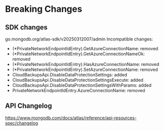 # Breaking Changes

## SDK changes

go.mongodb.org/atlas-sdk/v20250312007/admin
Incompatible changes:

- (\*PrivateNetworkEndpointIdEntry).GetAzureConnectionName: removed
- (\*PrivateNetworkEndpointIdEntry).GetAzureConnectionNameOk: removed
- (\*PrivateNetworkEndpointIdEntry).HasAzureConnectionName: removed
- (\*PrivateNetworkEndpointIdEntry).SetAzureConnectionName: removed
- CloudBackupsApi.DisableDataProtectionSettings: added
- CloudBackupsApi.DisableDataProtectionSettingsExecute: added
- CloudBackupsApi.DisableDataProtectionSettingsWithParams: added
- PrivateNetworkEndpointIdEntry.AzureConnectionName: removed

## API Changelog

https://www.mongodb.com/docs/atlas/reference/api-resources-spec/changelog
